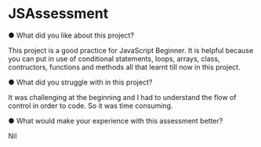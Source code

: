 # JSAssessment

●	What did you like about this project?

This project is a good practice for JavaScript Beginner. It is helpful because you can put in use of conditional statements, 
loops, arrays, class, contructors, functions and methods all that learnt till now  in this project.

●	What did you struggle with in this project?

It was challenging at the beginning and I had to understand the flow of control in order to code. So it was time consuming. 

●	What would make your experience with this assessment better?

Nil
